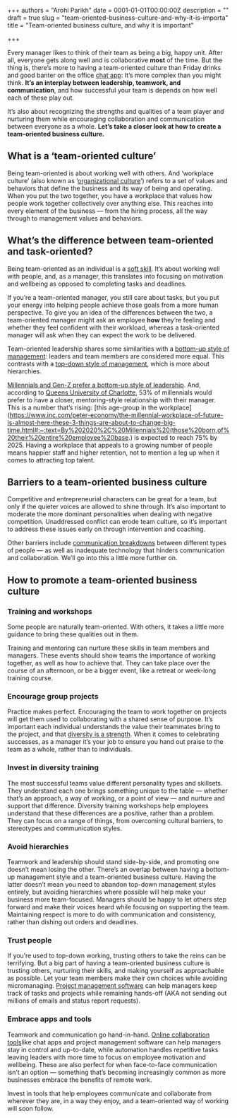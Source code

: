 +++
authors = "Arohi Parikh"
date = 0001-01-01T00:00:00Z
description = ""
draft = true
slug = "team-oriented-business-culture-and-why-it-is-importa"
title = "Team-oriented business culture, and why it is important"

+++


Every manager likes to think of their team as being a big, happy unit. After all, everyone gets along well and is collaborative __most__ of the time. But the thing is, there’s more to having a team-oriented culture than Friday drinks and good banter on the office [chat app](https://www.typetalk.com/): It’s more complex than you might think. ****It’s an interplay between leadership, teamwork, and communication****, and how successful your team is depends on how well each of these play out.

It’s also about recognizing the strengths and qualities of a team player and nurturing them while encouraging collaboration and communication between everyone as a whole. __Let’s take a closer look at how to create a team-oriented business culture.__

## **What is a ‘team-oriented culture’**

Being team-oriented is about working well with others. And ‘workplace culture’ (also known as ‘[organizational culture](https://www.shrm.org/resourcesandtools/tools-and-samples/toolkits/pages/understandinganddevelopingorganizationalculture.aspx)’) refers to a set of values and behaviors that define the business and its way of being and operating. When you put the two together, you have a workplace that values how people work together collectively over anything else. This reaches into every element of the business — from the hiring process, all the way through to management values and behaviors.

## **What’s the difference between team-oriented and task-oriented?**

Being team-oriented as an individual is a [soft skill](https://www.thebalancecareers.com/list-of-soft-skills-2063770). It’s about working well with people, and, as a manager, this translates into focusing on motivation and wellbeing as opposed to completing tasks and deadlines.

If you’re a team-oriented manager, you still care about tasks, but you put your energy into helping people achieve those goals from a more human perspective. To give you an idea of the differences between the two, a team-oriented manager might ask an employee __how__ they’re feeling and whether they feel confident with their workload, whereas a task-oriented manager will ask when they can expect the work to be delivered.

Team-oriented leadership shares some similarities with a [bottom-up style of management](https://backlog.com/blog/top-down-approach-or-bottom-up-smart-project-managers-choose-both/): leaders and team members are considered more equal. This contrasts with a [top-down style of management](https://backlog.com/blog/top-down-approach-or-bottom-up-smart-project-managers-choose-both/), which is more about hierarchies.

[Millennials and Gen-Z prefer a bottom-up style of leadership](https://biztorming.com/2018/06/17/leading-different-generations-the-bottom-up-method/). And, according to [Queens University of Charlotte](https://online.queens.edu/infographic/253/full), 53% of millennials would prefer to have a closer, mentoring-style relationship with their manager. This is a number that’s rising: [this age-group in the workplace](https://www.inc.com/peter-economy/the-millennial-workplace-of-future-is-almost-here-these-3-things-are-about-to-change-big-time.html#:~:text=By%202020%2C%20Millennials%20(those%20born,of%20their%20entire%20employee%20base.) is expected to reach 75% by 2025. Having a workplace that appeals to a growing number of people means happier staff and higher retention, not to mention a leg up when it comes to attracting top talent.

## **Barriers to a team-oriented business culture**

Competitive and entrepreneurial characters can be great for a team, but only if the quieter voices are allowed to shine through. It’s also important to moderate the more dominant personalities when dealing with negative competition. Unaddressed conflict can erode team culture, so it’s important to address these issues early on through intervention and coaching.

Other barriers include [communication breakdowns](https://www.typetalk.com/blog/dealing-communication-breakdowns-work/) between different types of people — as well as inadequate technology that hinders communication and collaboration. We’ll go into this a little more further on.

## **How to promote a team-oriented business culture**

### **Training and workshops**

Some people are naturally team-oriented. With others, it takes a little more guidance to bring these qualities out in them.

Training and mentoring can nurture these skills in team members and managers. These events should show teams the importance of working together, as well as how to achieve that. They can take place over the course of an afternoon, or be a bigger event, like a retreat or week-long training course.

### **Encourage group projects**

Practice makes perfect. Encouraging the team to work together on projects will get them used to collaborating with a shared sense of purpose. It’s important each individual understands the value their teammates bring to the project, and that [diversity is a strength](https://www.talentlyft.com/en/blog/article/244/top-10-benefits-of-diversity-in-the-workplace-infographic-included#:~:text=Workplace%20diversity%20benefit%20%232%3A%20Increased,views%20leads%20to%20higher%20creativity.). When it comes to celebrating successes, as a manager it’s your job to ensure you hand out praise to the team as a whole, rather than to individuals.

### **Invest in diversity training**

The most successful teams value different personality types and skillsets. They understand each one brings something unique to the table — whether that’s an approach, a way of working, or a point of view — and nurture and support that difference. Diversity training workshops help employees understand that these differences are a positive, rather than a problem. They can focus on a range of things, from overcoming cultural barriers, to stereotypes and communication styles.

### **Avoid hierarchies**

Teamwork and leadership should stand side-by-side, and promoting one doesn’t mean losing the other. There’s an overlap between having a bottom-up management style and a team-oriented business culture. Having the latter doesn’t mean you need to abandon top-down management styles entirely, but avoiding hierarchies where possible will help make your business more team-focused. Managers should be happy to let others step forward and make their voices heard while focusing on supporting the team. Maintaining respect is more to do with communication and consistency, rather than dishing out orders and deadlines.

### **Trust people**

If you’re used to top-down working, trusting others to take the reins can be terrifying. But a big part of having a team-oriented business culture is trusting others, nurturing their skills, and making yourself as approachable as possible. Let your team members make their own choices while avoiding micromanaging. [Project management software](https://backlog.com/) can help managers keep track of tasks and projects while remaining hands-off (AKA not sending out millions of emails and status report requests).

### **Embrace apps and tools**

Teamwork and communication go hand-in-hand. [Online collaboration tools](https://nulab.com/products/)like chat apps and project management software can help managers stay in control and up-to-date, while automation handles repetitive tasks leaving leaders with more time to focus on employee motivation and wellbeing. These are also perfect for when face-to-face communication isn’t an option — something that’s becoming increasingly common as more businesses embrace the benefits of remote work.

Invest in tools that help employees communicate and collaborate from wherever they are, in a way they enjoy, and a team-oriented way of working will soon follow.

